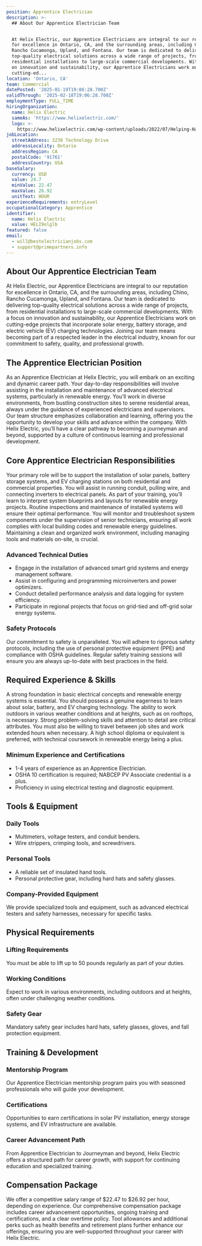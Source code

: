 ```yaml
---
position: Apprentice Electrician
description: >-
  ## About Our Apprentice Electrician Team


  At Helix Electric, our Apprentice Electricians are integral to our reputation
  for excellence in Ontario, CA, and the surrounding areas, including Chino,
  Rancho Cucamonga, Upland, and Fontana. Our team is dedicated to delivering
  top-quality electrical solutions across a wide range of projects, from
  residential installations to large-scale commercial developments. With a focus
  on innovation and sustainability, our Apprentice Electricians work on
  cutting-ed...
location: 'Ontario, CA'
team: Commercial
datePosted: '2025-01-19T19:06:28.700Z'
validThrough: '2025-02-18T19:06:28.700Z'
employmentType: FULL_TIME
hiringOrganization:
  name: Helix Electric
  sameAs: 'https://www.helixelectric.com/'
  logo: >-
    https://www.helixelectric.com/wp-content/uploads/2022/07/Helping-Hands-Logo_Blue-e1656694113799.jpg
jobLocation:
  streetAddress: 3238 Technology Drive
  addressLocality: Ontario
  addressRegion: CA
  postalCode: '91761'
  addressCountry: USA
baseSalary:
  currency: USD
  value: 24.7
  minValue: 22.47
  maxValue: 26.92
  unitText: HOUR
experienceRequirements: entryLevel
occupationalCategory: Apprentice
identifier:
  name: Helix Electric
  value: HELI9olglb
featured: false
email:
  - will@bestelectricianjobs.com
  - support@primepartners.info
---
```




## About Our Apprentice Electrician Team

At Helix Electric, our Apprentice Electricians are integral to our reputation for excellence in Ontario, CA, and the surrounding areas, including Chino, Rancho Cucamonga, Upland, and Fontana. Our team is dedicated to delivering top-quality electrical solutions across a wide range of projects, from residential installations to large-scale commercial developments. With a focus on innovation and sustainability, our Apprentice Electricians work on cutting-edge projects that incorporate solar energy, battery storage, and electric vehicle (EV) charging technologies. Joining our team means becoming part of a respected leader in the electrical industry, known for our commitment to safety, quality, and professional growth.

## The Apprentice Electrician Position

As an Apprentice Electrician at Helix Electric, you will embark on an exciting and dynamic career path. Your day-to-day responsibilities will involve assisting in the installation and maintenance of advanced electrical systems, particularly in renewable energy. You’ll work in diverse environments, from bustling construction sites to serene residential areas, always under the guidance of experienced electricians and supervisors. Our team structure emphasizes collaboration and learning, offering you the opportunity to develop your skills and advance within the company. With Helix Electric, you’ll have a clear pathway to becoming a journeyman and beyond, supported by a culture of continuous learning and professional development.

## Core Apprentice Electrician Responsibilities

Your primary role will be to support the installation of solar panels, battery storage systems, and EV charging stations on both residential and commercial properties. You will assist in running conduit, pulling wire, and connecting inverters to electrical panels. As part of your training, you’ll learn to interpret system blueprints and layouts for renewable energy projects. Routine inspections and maintenance of installed systems will ensure their optimal performance. You will monitor and troubleshoot system components under the supervision of senior technicians, ensuring all work complies with local building codes and renewable energy guidelines. Maintaining a clean and organized work environment, including managing tools and materials on-site, is crucial.

### Advanced Technical Duties

- Engage in the installation of advanced smart grid systems and energy management software.
- Assist in configuring and programming microinverters and power optimizers.
- Conduct detailed performance analysis and data logging for system efficiency.
- Participate in regional projects that focus on grid-tied and off-grid solar energy systems.

### Safety Protocols

Our commitment to safety is unparalleled. You will adhere to rigorous safety protocols, including the use of personal protective equipment (PPE) and compliance with OSHA guidelines. Regular safety training sessions will ensure you are always up-to-date with best practices in the field.

## Required Experience & Skills

A strong foundation in basic electrical concepts and renewable energy systems is essential. You should possess a genuine eagerness to learn about solar, battery, and EV charging technology. The ability to work outdoors in various weather conditions and at heights, such as on rooftops, is necessary. Strong problem-solving skills and attention to detail are critical attributes. You must also be willing to travel between job sites and work extended hours when necessary. A high school diploma or equivalent is preferred, with technical coursework in renewable energy being a plus.

### Minimum Experience and Certifications

- 1-4 years of experience as an Apprentice Electrician.
- OSHA 10 certification is required; NABCEP PV Associate credential is a plus.
- Proficiency in using electrical testing and diagnostic equipment.

## Tools & Equipment

### Daily Tools

- Multimeters, voltage testers, and conduit benders.
- Wire strippers, crimping tools, and screwdrivers.

### Personal Tools

- A reliable set of insulated hand tools.
- Personal protective gear, including hard hats and safety glasses.

### Company-Provided Equipment

We provide specialized tools and equipment, such as advanced electrical testers and safety harnesses, necessary for specific tasks.

## Physical Requirements

### Lifting Requirements

You must be able to lift up to 50 pounds regularly as part of your duties.

### Working Conditions

Expect to work in various environments, including outdoors and at heights, often under challenging weather conditions.

### Safety Gear

Mandatory safety gear includes hard hats, safety glasses, gloves, and fall protection equipment.

## Training & Development

### Mentorship Program

Our Apprentice Electrician mentorship program pairs you with seasoned professionals who will guide your development.

### Certifications

Opportunities to earn certifications in solar PV installation, energy storage systems, and EV infrastructure are available.

### Career Advancement Path

From Apprentice Electrician to Journeyman and beyond, Helix Electric offers a structured path for career growth, with support for continuing education and specialized training.

## Compensation Package

We offer a competitive salary range of $22.47 to $26.92 per hour, depending on experience. Our comprehensive compensation package includes career advancement opportunities, ongoing training and certifications, and a clear overtime policy. Tool allowances and additional perks such as health benefits and retirement plans further enhance our offerings, ensuring you are well-supported throughout your career with Helix Electric.